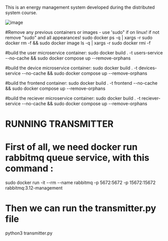 This is an energy management system developed during the distributed system course.

![image](https://github.com/dandeac26/energy-management-system-ds/assets/79625820/87b79173-dd2c-4afa-b628-9106129b11d0)


#Remove any previous containers or images - use 'sudo" if on linux! if not remove "sudo" and all appearances!
sudo docker ps -q | xargs -r sudo docker rm -f && sudo docker image ls -q | xargs -r sudo docker rmi -f

#build the user microservice container:
sudo docker build . -t users-service --no-cache && sudo docker compose up --remove-orphans

#build the device microservice container:
sudo docker build . -t devices-service --no-cache && sudo docker compose up --remove-orphans

#build the frontend container:
sudo docker build . -t frontend --no-cache && sudo docker compose up --remove-orphans

#build the reciever microservice container:
sudo docker build . -t reciever-service --no-cache && sudo docker compose up --remove-orphans


# RUNNING TRANSMITTER

# First of all, we need docker run rabbitmq queue service, with this command :
sudo docker run -it --rm --name rabbitmq -p 5672:5672 -p 15672:15672 rabbitmq:3.12-management

# Then we can run the transmitter.py file
python3 transmitter.py
